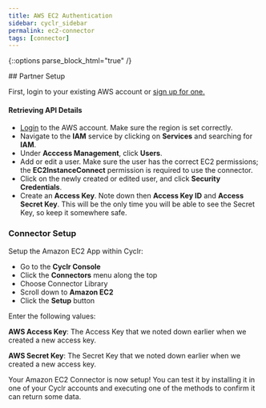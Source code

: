 ```yaml
---
title: AWS EC2 Authentication
sidebar: cyclr_sidebar
permalink: ec2-connector
tags: [connector]
---
```

{::options parse_block_html="true" /}
<section class="card">
## Partner Setup

First, login to your existing AWS account or [sign up for one.](https://aws.amazon.com/)

#### Retrieving API Details

*   [Login](https://console.aws.amazon.com/console/home) to the AWS account. Make sure the region is set correctly.
*   Navigate to the **IAM** service by clicking on **Services** and searching for **IAM**.
*   Under **Acccess Management**, click **Users**.
*   Add or edit a user. Make sure the user has the correct EC2 permissions; the **EC2InstanceConnect** permission is required to use the connector.
*   Click on the newly created or edited user, and click **Security Credentials**. 
*   Create an **Access Key**. Note down then **Access Key ID** and **Access Secret Key**. This will be the only time you will be able to see the Secret Key, so keep it somewhere safe.

### Connector Setup

Setup the Amazon EC2 App within Cyclr:

*   Go to the **Cyclr Console**
*   Click the **Connectors** menu along the top
*   Choose Connector Library
*   Scroll down to **Amazon EC2**
*   Click the **Setup** button

Enter the following values:

**AWS Access Key**: The Access Key that we noted down earlier when we created a new access key.

**AWS Secret Key**:  The Secret Key that we noted down earlier when we created a new access key.


Your Amazon EC2 Connector is now setup! You can test it by installing it in one of your Cyclr accounts and executing one of the methods to confirm it can return some data.

</section>
